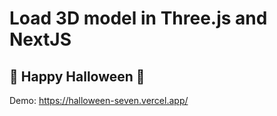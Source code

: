 # Load 3D model in Three.js and NextJS
## 🎃 Happy Halloween 🎃

Demo: <https://halloween-seven.vercel.app/>
